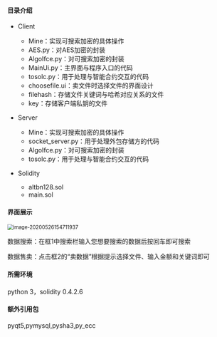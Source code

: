 #### 目录介绍

+ Client
  + Mine：实现可搜索加密的具体操作
  + AES.py：对AES加密的封装
  + AlgoIfce.py：对可搜索加密的封装
  + MainUi.py：主界面与程序入口的代码
  + tosolc.py：用于处理与智能合约交互的代码
  + choosefile.ui：卖文件时选择文件的界面设计
  + filehash：存储文件关键词与哈希对应关系的文件
  + key：存储客户端私钥的文件

+ Server
  + Mine：实现可搜索加密的具体操作
  + socket_server.py：用于处理外包存储方的代码
  + AlgoIfce.py：对可搜索加密的封装
  + tosolc.py：用于处理与智能合约交互的代码
+ Solidity
  + altbn128.sol
  + main.sol

#### 界面展示

<img src="C:\Users\Devil\AppData\Roaming\Typora\typora-user-images\image-20200526154711937.png" alt="image-20200526154711937" style="zoom:80%;" />

数据搜索：在框1中搜索栏输入您想要搜索的数据后按回车即可搜索

数据售卖：点击框2的“卖数据”根据提示选择文件、输入金额和关键词即可

#### 所需环境

python 3，solidity 0.4.2.6

#### 额外引用包

pyqt5,pymysql,pysha3,py_ecc

